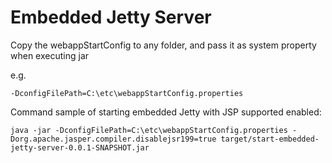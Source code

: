 Embedded Jetty Server
======

Copy the webappStartConfig to any folder, and pass it as system property when executing jar

e.g.
``` 
-DconfigFilePath=C:\etc\webappStartConfig.properties
```


Command sample of starting embedded Jetty with JSP supported enabled:

```
java -jar -DconfigFilePath=C:\etc\webappStartConfig.properties -Dorg.apache.jasper.compiler.disablejsr199=true target/start-embedded-jetty-server-0.0.1-SNAPSHOT.jar
```

